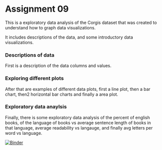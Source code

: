 # Assignment 09

This is a exploratory data analysis of the Corgis dataset that was created to understand how to graph data visualizations. 

It includes descriptions of the data, and some introductory data visualizations. 

### Descriptions of data 

First is a description of the data columns and values. 

### Exploring different plots 

After that are examples of different data plots, first a line plot, then a bar chart, then2 horizontal bar charts and finally a area plot. 

### Exploratory data anaylsis 

Finally, there is some exploratory data analysis of the percent of english books, of the language of books vs average sentence length of books in that language, average readability vs langauge, and finally avg letters per word vs language. 

[![Binder](https://mybinder.org/badge_logo.svg)](https://mybinder.org/v2/gh/cindyrzheng/dh140-assignment09.git/HEAD)
